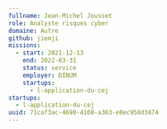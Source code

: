 ```yaml
---
fullname: Jean-Michel Jousset
role: Analyste risques cyber
domaine: Autre
github: jiemji
missions:
  - start: 2021-12-13
    end: 2022-03-31
    status: service
    employer: DINUM
    startups:
      - l-application-du-cej
startups:
  - l-application-du-cej
uuid: 71caf3ac-4698-4108-a363-e0ec958d3474
---
```

